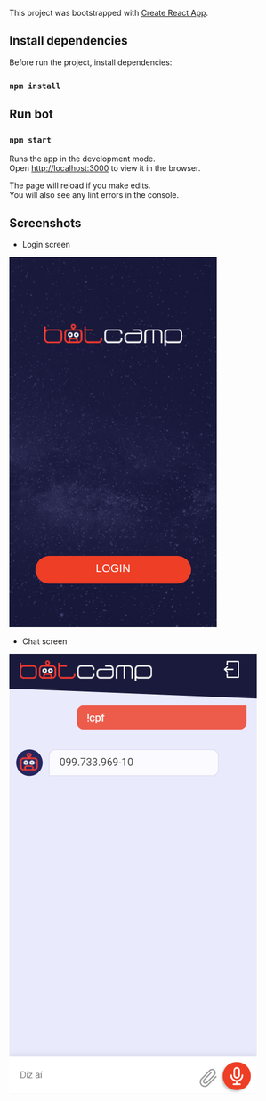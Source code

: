 This project was bootstrapped with [Create React App](https://github.com/facebook/create-react-app).

## Install dependencies

Before run the project, install dependencies:

### `npm install`

## Run bot

### `npm start`

Runs the app in the development mode.<br>
Open [http://localhost:3000](http://localhost:3000) to view it in the browser.

The page will reload if you make edits.<br>
You will also see any lint errors in the console.

## Screenshots

- Login screen

![Login screen](https://github.com/laisfrigerio/bot-camp/blob/aula-05/screenshots/login-screen.png "Tela de Login")

- Chat screen

![Chat screen](https://github.com/laisfrigerio/bot-camp/blob/aula-07/screenshots/chat-screen.png "Tela do chat")
